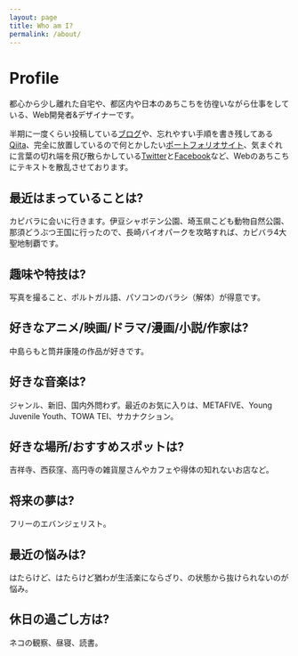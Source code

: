 ```yaml
---
layout: page
title: Who am I?
permalink: /about/
---
```


# Profile

都心から少し離れた自宅や、都区内や日本のあちこちを彷徨いながら仕事をしている、Web開発者&デザイナーです。

半期に一度くらい投稿している[ブログ](https://takeshi81.github.io/)や、忘れやすい手順を書き残してある[Qiita](http://qiita.com/takeshi81)、完全に放置しているので何とかしたい[ポートフォリオサイト](https://idw.jp/)、気まぐれに言葉の切れ端を飛び散らかしている[Twitter](https://twitter.com/takeshi81/)と[Facebook](https://facebook.com/takeshi81/)など、Webのあちこちにテキストを散乱させております。

## 最近はまっていることは?

カピバラに会いに行きます。伊豆シャボテン公園、埼玉県こども動物自然公園、那須どうぶつ王国に行ったので、長崎バイオパークを攻略すれば、カピバラ4大聖地制覇です。

## 趣味や特技は?

写真を撮ること、ポルトガル語、パソコンのバラシ（解体）が得意です。

## 好きなアニメ/映画/ドラマ/漫画/小説/作家は?

中島らもと筒井康隆の作品が好きです。

## 好きな音楽は?

ジャンル、新旧、国内外問わず。最近のお気に入りは、METAFIVE、Young Juvenile Youth、TOWA TEI、サカナクション。

## 好きな場所/おすすめスポットは?

吉祥寺、西荻窪、高円寺の雑貨屋さんやカフェや得体の知れないお店など。

## 将来の夢は?

フリーのエバンジェリスト。

## 最近の悩みは?

はたらけど、はたらけど猶わが生活楽にならざり、の状態から抜けられないのが悩み。

## 休日の過ごし方は?

ネコの観察、昼寝、読書。
